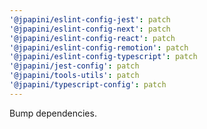 ```yaml
---
'@jpapini/eslint-config-jest': patch
'@jpapini/eslint-config-next': patch
'@jpapini/eslint-config-react': patch
'@jpapini/eslint-config-remotion': patch
'@jpapini/eslint-config-typescript': patch
'@jpapini/jest-config': patch
'@jpapini/tools-utils': patch
'@jpapini/typescript-config': patch
---
```


Bump dependencies.

